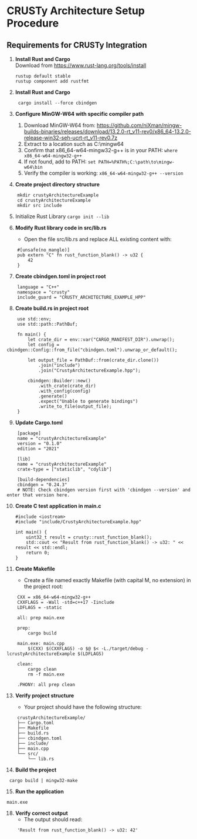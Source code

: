 # CRUSTy Architecture Setup Procedure

## Requirements for CRUSTy Integration

1. **Install Rust and Cargo**  
   Download from https://www.rust-lang.org/tools/install
   ```
   rustup default stable
   rustup component add rustfmt
   ```
2. **Install Rust and Cargo**
   ```
    cargo install --force cbindgen
   ```
4. **Configure MinGW-W64 with specific compiler path**

    1. Download MinGW-W64 from: https://github.com/niXman/mingw-builds-binaries/releases/download/13.2.0-rt_v11-rev0/x86_64-13.2.0-release-win32-seh-ucrt-rt_v11-rev0.7z
    2. Extract to a location such as C:\mingw64
    3. Confirm that x86_64-w64-mingw32-g++ is in your PATH:
        ```where x86_64-w64-mingw32-g++```
    4. If not found, add to PATH:
       ```set PATH=%PATH%;C:\path\to\mingw-w64\bin```
    5. Verify the compiler is working:
        ```x86_64-w64-mingw32-g++ --version```

5. **Create project directory structure**
```
    mkdir crustyArchitectureExample
    cd crustyArchitectureExample
    mkdir src include
```
5. Initialize Rust Library
   ``` cargo init --lib ```

6. **Modify Rust library code in src/lib.rs**
    * Open the file src/lib.rs and replace ALL existing content with:
```
    #[unsafe(no_mangle)]
    pub extern "C" fn rust_function_blank() -> u32 {
        42
    }
```
7. **Create cbindgen.toml in project root**
```
    language = "C++"
    namespace = "crusty"
    include_guard = "CRUSTY_ARCHITECTURE_EXAMPLE_HPP"
```
8. **Create build.rs in project root**
```
    use std::env;
    use std::path::PathBuf;

    fn main() {
        let crate_dir = env::var("CARGO_MANIFEST_DIR").unwrap();
        let config = cbindgen::Config::from_file("cbindgen.toml").unwrap_or_default();
        
        let output_file = PathBuf::from(crate_dir.clone())
            .join("include")
            .join("CrustyArchitectureExample.hpp");
            
        cbindgen::Builder::new()
            .with_crate(crate_dir)
            .with_config(config)
            .generate()
            .expect("Unable to generate bindings")
            .write_to_file(output_file);
    }
```
9. **Update Cargo.toml**
```
    [package]
    name = "crustyArchitectureExample"
    version = "0.1.0"
    edition = "2021"

    [lib]
    name = "crustyArchitectureExample"
    crate-type = ["staticlib", "cdylib"]

    [build-dependencies]
    cbindgen = "0.24.3"
    # NOTE: Check cbindgen version first with 'cbindgen --version' and enter that version here.
```
10. **Create C test application in main.c**
    ```
    #include <iostream>
    #include "include/CrustyArchitectureExample.hpp"

    int main() {
        uint32_t result = crusty::rust_function_blank();
        std::cout << "Result from rust_function_blank() -> u32: " << result << std::endl;
        return 0;
    }
    ```
12. **Create Makefile**
    
    * Create a file named exactly Makefile (with capital M, no extension) in the project root:
```
    CXX = x86_64-w64-mingw32-g++
    CXXFLAGS = -Wall -std=c++17 -Iinclude
    LDFLAGS = -static

    all: prep main.exe

    prep:
        cargo build

    main.exe: main.cpp
        $(CXX) $(CXXFLAGS) -o $@ $< -L./target/debug -lcrustyArchitectureExample $(LDFLAGS)

    clean:
        cargo clean
        rm -f main.exe

    .PHONY: all prep clean
```
13. **Verify project structure**
    
    * Your project should have the following structure:
```
    crustyArchitectureExample/
    ├── Cargo.toml
    ├── Makefile
    ├── build.rs
    ├── cbindgen.toml
    ├── include/
    ├── main.cpp
    └── src/
        └── lib.rs
```
14. **Build the project**

``` cargo build | mingw32-make```

15. **Run the application**
    
   ``` main.exe ```
    
18. **Verify correct output**
    * The output should read:
```
    'Result from rust_function_blank() -> u32: 42'
```
